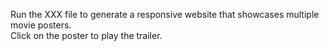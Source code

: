 Run the XXX file to generate a responsive website that showcases multiple movie posters.  
Click on the poster to play the trailer.
